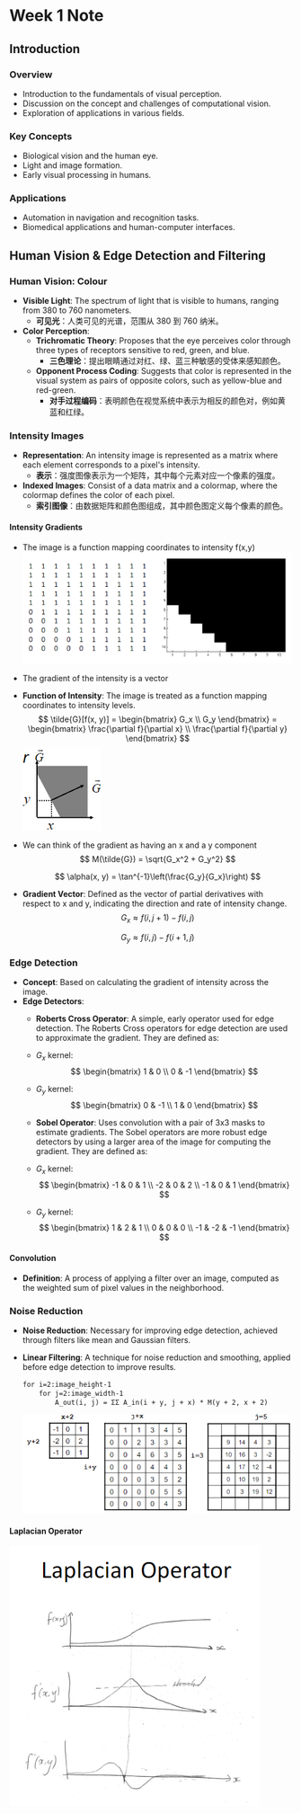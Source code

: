 # Week 1 Note

## Introduction

### Overview
- Introduction to the fundamentals of visual perception.
- Discussion on the concept and challenges of computational vision.
- Exploration of applications in various fields.

### Key Concepts
- Biological vision and the human eye.
- Light and image formation.
- Early visual processing in humans.

### Applications
- Automation in navigation and recognition tasks.
- Biomedical applications and human-computer interfaces.

## Human Vision & Edge Detection and Filtering

### Human Vision: Colour

- **Visible Light**: The spectrum of light that is visible to humans, ranging from 380 to 760 nanometers.
  - **可见光**：人类可见的光谱，范围从 380 到 760 纳米。
- **Color Perception**:
  - **Trichromatic Theory**: Proposes that the eye perceives color through three types of receptors sensitive to red, green, and blue.
    - **三色理论**：提出眼睛通过对红、绿、蓝三种敏感的受体来感知颜色。
  - **Opponent Process Coding**: Suggests that color is represented in the visual system as pairs of opposite colors, such as yellow-blue and red-green.
    - **对手过程编码**：表明颜色在视觉系统中表示为相反的颜色对，例如黄蓝和红绿。

### Intensity Images

- **Representation**: An intensity image is represented as a matrix where each element corresponds to a pixel's intensity.
  - **表示**：强度图像表示为一个矩阵，其中每个元素对应一个像素的强度。
- **Indexed Images**: Consist of a data matrix and a colormap, where the colormap defines the color of each pixel.
  - **索引图像**：由数据矩阵和颜色图组成，其中颜色图定义每个像素的颜色。

#### Intensity Gradients

- The image is a function mapping coordinates to intensity f(x,y)  
  ![](./images/Screenshot%202024-05-01%20233811.png)

- The gradient of the intensity is a vector
- **Function of Intensity**: The image is treated as a function mapping coordinates to intensity levels.
  $$
  \tilde{G}[f(x, y)] = \begin{bmatrix}
  G_x \\
  G_y
  \end{bmatrix} = \begin{bmatrix}
  \frac{\partial f}{\partial x} \\
  \frac{\partial f}{\partial y}
  \end{bmatrix}
  $$
  ![](./images/Screenshot%202024-05-01%20234130.png)
- We can think of the gradient as having an x and a y component
  $$
  M(\tilde{G}) = \sqrt{G_x^2 + G_y^2}
  $$

  $$
  \alpha(x, y) = \tan^{-1}\left(\frac{G_y}{G_x}\right)
  $$

- **Gradient Vector**: Defined as the vector of partial derivatives with respect to x and y, indicating the direction and rate of intensity change.
  $$
  G_x \approx f(i, j+1) - f(i, j)
  $$

  $$
  G_y \approx f(i, j) - f(i+1, j)
  $$

### Edge Detection

- **Concept**: Based on calculating the gradient of intensity across the image.
- **Edge Detectors**:
  - **Roberts Cross Operator**: A simple, early operator used for edge detection.
  The Roberts Cross operators for edge detection are used to approximate the gradient. They are defined as:

  - $G_x$ kernel:
    $$
    \begin{bmatrix}
    1 & 0 \\
    0 & -1
    \end{bmatrix}
    $$

  - $G_y$ kernel:
    $$
    \begin{bmatrix}
    0 & -1 \\
    1 & 0
    \end{bmatrix}
    $$

  - **Sobel Operator**: Uses convolution with a pair of 3x3 masks to estimate gradients.
  The Sobel operators are more robust edge detectors by using a larger area of the image for computing the gradient. They are defined as:

  - $G_x$ kernel:
    $$
    \begin{bmatrix}
    -1 & 0 & 1 \\
    -2 & 0 & 2 \\
    -1 & 0 & 1
    \end{bmatrix}
    $$

  - $G_y$ kernel:
    $$
    \begin{bmatrix}
    1 & 2 & 1 \\
    0 & 0 & 0 \\
    -1 & -2 & -1
    \end{bmatrix}
    $$

#### Convolution

- **Definition**: A process of applying a filter over an image, computed as the weighted sum of pixel values in the neighborhood.

### Noise Reduction

- **Noise Reduction**: Necessary for improving edge detection, achieved through filters like mean and Gaussian filters.

- **Linear Filtering**: A technique for noise reduction and smoothing, applied before edge detection to improve results.
  ```
  for i=2:image_height-1
      for j=2:image_width-1
          A_out(i, j) = ΣΣ A_in(i + y, j + x) * M(y + 2, x + 2)
  ```
  ![](./images/Screenshot%202024-05-01%20235838.png)

#### Laplacian Operator

![](./images/Screenshot%202024-05-02%20000137.png)

